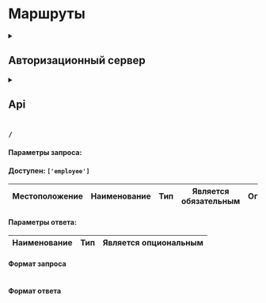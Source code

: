 # Маршруты
<details>
<summary><h2>Авторизационный сервер</h2></summary>

Основным маршрутом для сервера авторизации является `/auth`, все запросы к конечным точкам выполняются с его помощью.
***
<details>
<summary><h3>Client</h3></summary>

###  `POST /login/client`
#### Параметры запроса:
| Местоположение | Наименование | Тип      | Является обязательным | Ограничения    |
| -------------- | ------------ | -------- | --------------------- | -------------- |
| `body`         | `email`      | `string` | да                    | нет            |
| `body`         | `password`   | `string` | да                    | макс - 32 сим. |
#### Параметры ответа:
| Наименование   | Тип      | Является опциональным |
| -------------- | -------- | --------------------- |
| `accessToken`  | `string` | нет                   |
| `refreshToken` | `string` | нет                   |
#### Формат запроса
```json
{
    "email":"sjuiqymz9@gmail.com",
    "password":"123"
}
```
#### Формат ответа
```json
{
    "accessToken": "eyJhbGciOiJIUzI1NiIsInR5cCI6IkpXVCJ9.eyJpZCI6IjBkNjY1YTAxLTMxOWEtNDU4Yy1iMjg3LTgzM2ExYjE2ZDRkYSIsInR5cGUiOiJlbXBsb3llZSIsImlhdCI6MTcwMDMyNTQ5NiwiZXhwIjoxNzAwMzI3Mjk2fQ.9Q1uFz4-xmP4U3tu-PLvFRvbk2Il1LCMV_7ZAMciAxI",
    "refreshToken": "eyJhbGciOiJIUzI1NiIsInR5cCI6IkpXVCJ9.eyJpZCI6IjBkNjY1YTAxLTMxOWEtNDU4Yy1iMjg3LTgzM2ExYjE2ZDRkYSIsInR5cGUiOiJlbXBsb3llZSIsImlhdCI6MTcwMDMyNTQ5NiwiZXhwIjoxNzAyOTE3NDk2fQ.5COm0ADMS7ZYtHPjw8HpcnPtO7i6lGIt841oel8tr4g"
}
```
***
### `POST /logout/client`
#### Параметры запроса:
| Местоположение | Наименование   | Тип      | Является обязательным | Ограничения |
| -------------- | -------------- | -------- | --------------------- | ----------- |
| `cookie`       | `refreshToken` | `string` | да                    | нет         |
#### Параметры ответа:
| Наименование | Тип      | Является опциональным |
| ------------ | -------- | --------------------- |
| `message`    | `string` | нет                   |
#### Формат ответа
```json
{
    "message": "Успешно"
}
```
***
### `GET /refresh/client`
#### Параметры запроса:
| Местоположение | Наименование   | Тип      | Является обязательным | Ограничения |
| -------------- | -------------- | -------- | --------------------- | ----------- |
| `cookie`       | `refreshToken` | `string` | да                    | нет         |
#### Параметры ответа:
| Наименование   | Тип      | Является опциональным |
| -------------- | -------- | --------------------- |
| `accessToken`  | `string` | нет                   |
| `refreshToken` | `string` | нет                   |
#### Формат ответа
```json
{
    "accessToken": "eyJhbGciOiJIUzI1NiIsInR5cCI6IkpXVCJ9.eyJpZCI6IjBkNjY1YTAxLTMxOWEtNDU4Yy1iMjg3LTgzM2ExYjE2ZDRkYSIsInR5cGUiOiJlbXBsb3llZSIsImlhdCI6MTcwMDMyNTQ5NiwiZXhwIjoxNzAwMzI3Mjk2fQ.9Q1uFz4-xmP4U3tu-PLvFRvbk2Il1LCMV_7ZAMciAxI",
    "refreshToken": "eyJhbGciOiJIUzI1NiIsInR5cCI6IkpXVCJ9.eyJpZCI6IjBkNjY1YTAxLTMxOWEtNDU4Yy1iMjg3LTgzM2ExYjE2ZDRkYSIsInR5cGUiOiJlbXBsb3llZSIsImlhdCI6MTcwMDMyNTQ5NiwiZXhwIjoxNzAyOTE3NDk2fQ.5COm0ADMS7ZYtHPjw8HpcnPtO7i6lGIt841oel8tr4g"
}
```
***
### `POST /registration`
#### Параметры запроса:
| Местоположение | Наименование | Тип      | Является обязательным | Ограничения |
| -------------- | ------------ | -------- | --------------------- | ----------- |
| `body`         | `email`      | `string` | да                    | нет         |
| `body`         | `password`   | `string` | да                    | нет         |
| `body`         | `birth_date` | `date`   | да                    | нет         |
| `body`         | `surname`    | `string` | да                    | нет         |
| `body`         | `firstname`  | `string` | да                    | нет         |
| `body`         | `lastname`   | `string` | да                    | нет         |
| `body`         | `phone`      | `string` | да                    | нет         |
#### Параметры ответа:
| Наименование   | Тип      | Является опциональным |
| -------------- | -------- | --------------------- |
| `accessToken`  | `string` | нет                   |
| `refreshToken` | `string` | нет                   |
#### Формат ответа
```json
{
    "accessToken": "eyJhbGciOiJIUzI1NiIsInR5cCI6IkpXVCJ9.eyJpZCI6IjBkNjY1YTAxLTMxOWEtNDU4Yy1iMjg3LTgzM2ExYjE2ZDRkYSIsInR5cGUiOiJlbXBsb3llZSIsImlhdCI6MTcwMDMyNTQ5NiwiZXhwIjoxNzAwMzI3Mjk2fQ.9Q1uFz4-xmP4U3tu-PLvFRvbk2Il1LCMV_7ZAMciAxI",
    "refreshToken": "eyJhbGciOiJIUzI1NiIsInR5cCI6IkpXVCJ9.eyJpZCI6IjBkNjY1YTAxLTMxOWEtNDU4Yy1iMjg3LTgzM2ExYjE2ZDRkYSIsInR5cGUiOiJlbXBsb3llZSIsImlhdCI6MTcwMDMyNTQ5NiwiZXhwIjoxNzAyOTE3NDk2fQ.5COm0ADMS7ZYtHPjw8HpcnPtO7i6lGIt841oel8tr4g"
}
```
***
</details>
<details>
<summary><h3>Employee</h3></summary>

### `POST /login/employee`
#### Параметры запроса:
| Местоположение | Наименование | Тип      | Является обязательным | Ограничения    |
| -------------- | ------------ | -------- | --------------------- | -------------- |
| `body`         | `login`      | `string` | да                    | нет            |
| `body`         | `password`   | `string` | да                    | макс - 32 сим. |
#### Параметры ответа:
| Наименование   | Тип      | Является опциональным |
| -------------- | -------- | --------------------- |
| `accessToken`  | `string` | нет                   |
| `refreshToken` | `string` | нет                   |
#### Формат запроса
```json
{
    "login":"Bogdanova",
    "password":"123"
}
```
#### Формат ответа
```json
{
    "accessToken": "eyJhbGciOiJIUzI1NiIsInR5cCI6IkpXVCJ9.eyJpZCI6IjBkNjY1YTAxLTMxOWEtNDU4Yy1iMjg3LTgzM2ExYjE2ZDRkYSIsInR5cGUiOiJlbXBsb3llZSIsImlhdCI6MTcwMDMyNTQ5NiwiZXhwIjoxNzAwMzI3Mjk2fQ.9Q1uFz4-xmP4U3tu-PLvFRvbk2Il1LCMV_7ZAMciAxI",
    "refreshToken": "eyJhbGciOiJIUzI1NiIsInR5cCI6IkpXVCJ9.eyJpZCI6IjBkNjY1YTAxLTMxOWEtNDU4Yy1iMjg3LTgzM2ExYjE2ZDRkYSIsInR5cGUiOiJlbXBsb3llZSIsImlhdCI6MTcwMDMyNTQ5NiwiZXhwIjoxNzAyOTE3NDk2fQ.5COm0ADMS7ZYtHPjw8HpcnPtO7i6lGIt841oel8tr4g"
}
```
***
### `POST /logout/employee`
#### Параметры запроса:
| Местоположение | Наименование   | Тип      | Является обязательным | Ограничения |
| -------------- | -------------- | -------- | --------------------- | ----------- |
| `cookie`       | `refreshToken` | `string` | да                    | нет         |
#### Параметры ответа:
| Наименование | Тип      | Является опциональным |
| ------------ | -------- | --------------------- |
| `message`    | `string` | нет                   |
#### Формат ответа
```json
{
    "message": "Успешно"
}
```
***
### `GET /refresh/employee`
#### Параметры запроса:
| Местоположение | Наименование   | Тип      | Является обязательным | Ограничения |
| -------------- | -------------- | -------- | --------------------- | ----------- |
| `cookie`       | `refreshToken` | `string` | да                    | нет         |
#### Параметры ответа:
| Наименование   | Тип      | Является опциональным |
| -------------- | -------- | --------------------- |
| `accessToken`  | `string` | нет                   |
| `refreshToken` | `string` | нет                   |
#### Формат ответа
```json
{
    "accessToken": "eyJhbGciOiJIUzI1NiIsInR5cCI6IkpXVCJ9.eyJpZCI6IjBkNjY1YTAxLTMxOWEtNDU4Yy1iMjg3LTgzM2ExYjE2ZDRkYSIsInR5cGUiOiJlbXBsb3llZSIsImlhdCI6MTcwMDMyNTQ5NiwiZXhwIjoxNzAwMzI3Mjk2fQ.9Q1uFz4-xmP4U3tu-PLvFRvbk2Il1LCMV_7ZAMciAxI",
    "refreshToken": "eyJhbGciOiJIUzI1NiIsInR5cCI6IkpXVCJ9.eyJpZCI6IjBkNjY1YTAxLTMxOWEtNDU4Yy1iMjg3LTgzM2ExYjE2ZDRkYSIsInR5cGUiOiJlbXBsb3llZSIsImlhdCI6MTcwMDMyNTQ5NiwiZXhwIjoxNzAyOTE3NDk2fQ.5COm0ADMS7ZYtHPjw8HpcnPtO7i6lGIt841oel8tr4g"
}
```
***
</details>

### `GET /validate`
#### Параметры запроса:
| Местоположение | Наименование    | Тип      | Является обязательным | Ограничения |
| -------------- | --------------- | -------- | --------------------- | ----------- |
| `header`       | `Authorization` | `string` | да                    | нет         |
#### Параметры ответа:
| Наименование | Тип      | Является опциональным |
| ------------ | -------- | --------------------- |
| `id`         | `UUID`   | нет                   |
| `type`       | `string` | нет                   |
| `iat`        | `number` | нет                   |
| `exp`        | `number` | нет                   |
#### Формат ответа
```json
{
    "id": "037953d6-aee4-45fd-8aef-f8596f15f1f0",
    "type": "client",
    "iat": 1700328790,
    "exp": 1700330590
}
```
</details>
<details>
<summary><h2>Api</h2></summary>

Основным маршрутом для api является `/api`, все запросы к конечным точкам выполняются с его помощью.
***
<details>
<summary><h3>Client</h3></summary>

### `GET /client`
#### Доступен: `['employee']`
#### Параметры запроса:
| Местоположение | Наименование | Тип       | Является обязательным | Ограничения |
| -------------- | ------------ | --------- | --------------------- | ----------- |
| `query`        | `include`    | `boolean` | нет                   | нет         |
| `query`        | `pagination` | `boolean` | нет                   | нет         |
| `query`        | `page`       | `number`  | нет                   | нет         |
#### Параметры ответа:
| Наименование   | Тип      | Является опциональным |
| -------------- | -------- | --------------------- |
| `accessToken`  | `string` | нет                   |
| `refreshToken` | `string` | нет                   |
#### Формат запроса
```json
{
    "email":"sjuiqymz9@gmail.com",
    "password":"123"
}
```
#### Формат ответа
```json
{
    "accessToken": "eyJhbGciOiJIUzI1NiIsInR5cCI6IkpXVCJ9.eyJpZCI6IjBkNjY1YTAxLTMxOWEtNDU4Yy1iMjg3LTgzM2ExYjE2ZDRkYSIsInR5cGUiOiJlbXBsb3llZSIsImlhdCI6MTcwMDMyNTQ5NiwiZXhwIjoxNzAwMzI3Mjk2fQ.9Q1uFz4-xmP4U3tu-PLvFRvbk2Il1LCMV_7ZAMciAxI",
    "refreshToken": "eyJhbGciOiJIUzI1NiIsInR5cCI6IkpXVCJ9.eyJpZCI6IjBkNjY1YTAxLTMxOWEtNDU4Yy1iMjg3LTgzM2ExYjE2ZDRkYSIsInR5cGUiOiJlbXBsb3llZSIsImlhdCI6MTcwMDMyNTQ5NiwiZXhwIjoxNzAyOTE3NDk2fQ.5COm0ADMS7ZYtHPjw8HpcnPtO7i6lGIt841oel8tr4g"
}
```
</details>
<details>
<summary><h3>Service</h3></summary>

</details>
<details>
<summary><h3>Order</h3></summary>

</details>
<details>
<summary><h3></h3></summary>

</details>
</details>

### `/`
#### Параметры запроса:
#### Доступен: `['employee']`
| Местоположение | Наименование | Тип      | Является обязательным | Ограничения    |
| -------------- | ------------ | -------- | --------------------- | -------------- |
#### Параметры ответа:
| Наименование   | Тип      | Является опциональным |
| -------------- | -------- | --------------------- |
#### Формат запроса
```json
```
#### Формат ответа
```json
```